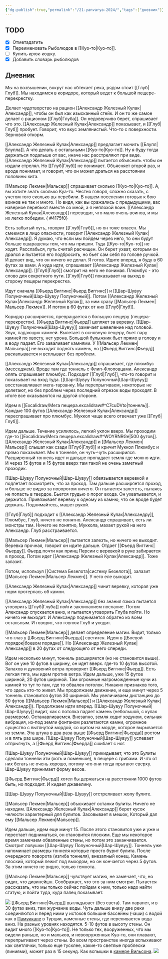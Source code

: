 ```yaml
---
{"dg-publish":true,"permalink":"/21-yanvarya-2024/","tags":["дневник"]}
---
```


## TODO
- [x] Отметадатить
- [x] Переименовать Рыболюдов в [[Куо-то\|Куо-то]]. 
- [ ] Купить крюк-кошку.
- [x] Добавить словарь рыболюдов

## Дневник
Мы на возвышении, вокруг нас обтекает река, рядом стоит [[Глуб\|Глуб]]. Мы находимся в коридоре, который ведет к большой пещере-перекрестку. 

Делает чудотворство на рацион [[Александр Железный Кулак\|Александр]], чтобы он был как изысканный стейк. И он то же самое делает с рационом [[Глуб\|Глуба]]. Он недоверчиво берет, спрашивает что это. [[Александр Железный Кулак\|Александр]] показывает, и [[Глуб\|Глуб]] пробует. Говорит, что вкус землянистый. Что-то с поверхности. Зерновой откорм. 

[[Александр Железный Кулак\|Александр]] предлагает мочить [[Блупл\|Блупла]]. А что делать с остальными [[Куо-то\|Куо-то]]. Ну я буду тогда держаться подальше от вас, иначе нас расстреляют при виде. [[Александр Железный Кулак\|Александр]] пытается объяснить чтобы он издали стрелял. Но [[Глуб\|Глуб]] не понимает. Объясняет второй раз, и вроде понимает, и говорит, что он может драться на расстоянии половины кита. 

[[Мальсер Лекмен\|Мальсер]] спрашивает сколько [[Куо-то\|Куо-то]]. А, вы хотите знать сколько Куа-то. Честно говоря, сложно сказать, с учетом того сколько вы перебили. В нашем поселении готовых к бою воинов не так и много. Но видя, как вы сражались с предыдущими, вас наверное перебьют вместе со мной, а я неплохой воин. [[Александр Железный Кулак\|Александр]] переводит, что мало очень воинов, и мы их легко победим. 
{ #4175f0}


Есть забытый путь, говорит [[Глуб\|Глуб]], но он тоже опасен. Мы смеемся в лицо опасности, говорит [[Александр Железный Кулак\|Александр]]. Я думаю, что если мы пойдем через него, то они будут больше ошарашены тем, что мы пришли. Туда [[Куо-то\|Куо-то]] не ходят. Расслабься, путь считай расчищен. Он берет ухват, которым он дрался и пытается его подбросить, но бьет сам себя по голове ручкой. И делает вид, что он ничего не делал. Я готов. Идите вперед, я буду в 60 футах за вами. А куда идти, спрашивает [[Александр Железный Кулак\|Александр]]. [[Глуб\|Глуб]] смотрит на него не понимая. Плюмбус - это слово для секретного пути. [[Глуб\|Глуб]] показывает на выход в сторону пещеры перекрестка. 

Идут сначала [[Фьерд Виггинс\|Фьерд Виггинс]] и [[Шар-Шувуу Полуночный\|Шар-Шувуу Полуночный]]. Потом [[Александр Железный Кулак\|Александр Железный Кулак]], за ним сразу [[Мальсер Лекмен\|Мальсер Лекмен]]. И потом в 60 футах от них [[Глуб\|Глуб]].

Коридор расширяется, превращается в большую пещеру (пещера-перекресток). [[Фьерд Виггинс\|Фьерд]] цепляет за веревку. [[Шар-Шувуу Полуночный\|Шар-Шувуу]] замечает шевеление над головой. Звук, падающих камней. Вылетает в основную пещеру, бьет пару камней по хвосту, нет урона. Большой булыжник бьет прямо в голову и в воду падает. Его заваливает камнями. У [[Мальсер Лекмен\|Мальсера]] не выходит поднять камень, но [[Фьерд Виггинс\|Фьерд]] раскапывается и всплывает без проблем. 

[[Александр Железный Кулак\|Александр]] спрашивает, где плюмбус (месседжем). Вроде там где тоннель с Флип-Флоповцами. Александр опять спрашивает плюмбус. Подходит [[Глуб\|Глуб]], что-то говорит и показывает на вход туда. [[Шар-Шувуу Полуночный\|Шар-Шувуу]] восстанавливает мега-тарзанку. Мы перепрыгиваем, некоторые не долетают, но без проблем через последний отрезок воды проходят. В итоге все оказываются на другой стороне. 

Идем в [[Excalidraw/Мега пещера.excalidraw#^C7cuDVto\|тоннель]]. Каждые 100 футов [[Александр Железный Кулак\|Александр]] переспрашивает про плюмбус. Муккол чаще всего отвечает уже [[Глуб\|Глуб]]. 

Идем дальше. Течение усилилось, легкий уклон вверх. Мы проходим где-то [[Excalidraw/Мега пещера.excalidraw#^WOYRNRGe\|500 футов]]. [[Александр Железный Кулак\|Александр]] и [[Мальсер Лекмен\|Мальсер]] слышат как сзади [[Глуб\|Глуб]]  и кричит Муккол Плюмбус и прямо показывает. Мы в тоннеле, он чуть-чуть расширился. Расширенный тоннель идет и дальше пропадает земля где можно идти. И через 15 футов и 15 футов вверх там такой не очень заметный проходик. 

[[Шар-Шувуу Полуночный\|Шар-Шувуу]] обвязывается веревкой и подлетает посмотреть, что за проход. Там дальше расширяется проход, и больше не видно за поворотом ничего. Он пытается залететь, пытаясь не попасть в твердое. Бьется грудью о порог входа. Он ухватывается, и держится. Привязывает веревку к одному из камню, что он вроде будет держать. Поднимайтесь, машет рукой. 

[[Глуб\|Глуб]] подходит к [[Александр Железный Кулак\|Александру]], Плюмбус, Глуб, ничего не понятно. Александр спрашивает, есть ли монстры там. Ничего не понятно, Муккола, махает рукой на него Александр. Глуб расстраивается. 

[[Мальсер Лекмен\|Мальсер]] пытается залезть, но ничего не выходит. Веревка прочная, говорит он идите дальше. Отдает [[Фьерд Виггинс\|Фьерду]]. Фьерд почти как принц Персии с веревкой в руке забирается в проход. Потом идет [[Александр Железный Кулак\|Александр]]. Тоже залазит. 

Потом, используя [[Система Безелота\|систему Безелота]], залазит [[Мальсер Лекмен\|Мальсер Лекмен]]. У него еле выходит. 

[[Александр Железный Кулак\|Александр]] чинит веревку, которая уже норм протерлась об камни. 

[[Александр Железный Кулак\|Александр]] без знания языка пытается уговорить [[Глуб\|Глуба]] пойти заклинанием послание. Потом Александр спускается вниз, и пытается уговорить Глуба пойти. Но ничего не выходит. И Александр поднимается обратно ко всем остальным. И говорит, что говнюк Глуб и уходит.

[[Мальсер Лекмен\|Мальсер]] делает определение магии. Видит, только что глаз у [[Фьерд Виггинс\|Фьерда]] светится. Идем в [[Боевой порядок\|боевом порядке]]. Но [[Александр Железный Кулак\|Александр]] в 20 футах от следующего от него спереди. 

Идем несколько минут, тоннель расширяется (но не становится выше). Вот он уже 10 футов в ширину, он идет вверх. где-то 10 футов высотой. Запахов и дуновений ветра проверяет [[Фьерд Виггинс\|Фьерд]]. Есть легкая тяга, мы идем против ветра. Идем дальше, уже 15 футов шириной, 20 футов шириной. Там огромные нагроможденные кучи из камней то тут то там, где то обвален потолок. Никаких признаков того, что здесь кто-то живет. Мы продолжаем движение, и еще минут через 5 тоннель становится футов 30 шириной. Мы увеличиваем дистанцию до 50 футов ([[Мальсер Лекмен\|Мальсер]] и [[Александр Железный Кулак\|Александр]]). Продолжаем идти вперед. [[Шар-Шувуу Полуночный\|Шар-Шувуу]]  видит, как с потолка падает камень (небольшой, с кулак размером). Останавливаемся. Внезапно, земля ходит ходуном, сильная вибрация, из-под земли фонтаном разлетаются камни, огромное существо с вытянутой мордой, со щитом на морде, которое вырывается из земли. Эта штука в два раза выше [[Фьерд Виггинс\|Фьерда]] ростом и в пять раз шире. [[Шар-Шувуу Полуночный\|Шар-Шувуу]] успевает отпрыгнуть, а [[Фьерд Виггинс\|Фьерда]] сшибает с ног. 

[[Шар-Шувуу Полуночный\|Шар-Шувуу]] прикидывает, что это Булиты сделали тоннели эти (хоть и поменьше), в пещере с грибами. И что от них бегать не очень хорошо, потому что они тогда прыгают сверху. Шар-Шувуу принимает форму весов. 

[[Фьерд Виггинс\|Фьерд]] хотел бы держаться на расстоянии 1000 футов быть, но подходит. И кидает джавелину. 

[[Шар-Шувуу Полуночный\|Шар-Шувуу]] отстреливает жопу булите. 

[[Мальсер Лекмен\|Мальсер]] обыскивает останки булиты. Ничего не находим. [[Александр Железный Кулак\|Александр]] берет кусок челюсти характерный для булитов. Засовывает в мешок, Который дал ему [[Мальсер Лекмен\|Мальсер]]. 

Идем дальше, идем еще минут 15. После этого становится уже и уже и перестает подниматься, он становится плоским. Еще мы некоторое время замечаем обваленные стены, но потом это заканчивается. Смотрит ловушки [[Шар-Шувуу Полуночный\|Шар-Шувуу]]. Тоннель уже напоминает размеры тоннеля которые просто бурит булита. После очередного поворота (изгиба тоннеля), внезапный конец. Камень плоский, который лежит под выходом, но он кончается через 5 футов. За этим ничего не видно, только темнота.

[[Мальсер Лекмен\|Мальсер]] чувствует магию, не замечает, что, но видит, что дивинейшн. Соображает, что это за ним смотрят. Пытается рассказать, что мы только сейчас пойдем к ним, только надо найти статую, и пойти туда, куда палец показывает.

![](https://travelbelka.ru/wp-content/uploads/2021/06/image-15-06-21-04-43-29-696x522.jpeg)
[[Фьерд Виггинс\|Фьерд]] выглядывает (без света). Там парапет, и в 30 футах вниз, там журчание воды. Чуть дальше внизу две реки соединяются и перед ними у истоков большие бассейны (чаши) с водой как в [Памуккале](https://ru.wikipedia.org/wiki/%D0%9F%D0%B0%D0%BC%D1%83%D0%BA%D0%BA%D0%B0%D0%BB%D0%B5) в Турции, каменные стены, где переливается вода вниз. На разных уровнях находятся. 5-10 футов в высоту стены. Он видит много [[Куо-то\|Куо-то]]. Не только тех, вооруженных, что мы видели раньше, но и мальков, и невооруженных Куа-то, они плавают, перепрыгивают через стены. Во всем пространстве иногда вспыхивают как светлячки, только еще тусклее, какие-то светлые проблески (линиями), может раз в 15 секунд. Как вспышки в [камере Вильсона](https://ru.wikipedia.org/wiki/%D0%9A%D0%B0%D0%BC%D0%B5%D1%80%D0%B0_%D0%92%D0%B8%D0%BB%D1%8C%D1%81%D0%BE%D0%BD%D0%B0). 
![](https://upload.wikimedia.org/wikipedia/commons/7/70/Radioactivity_of_a_Thorite_mineral_seen_in_a_cloud_chamber.jpg)




